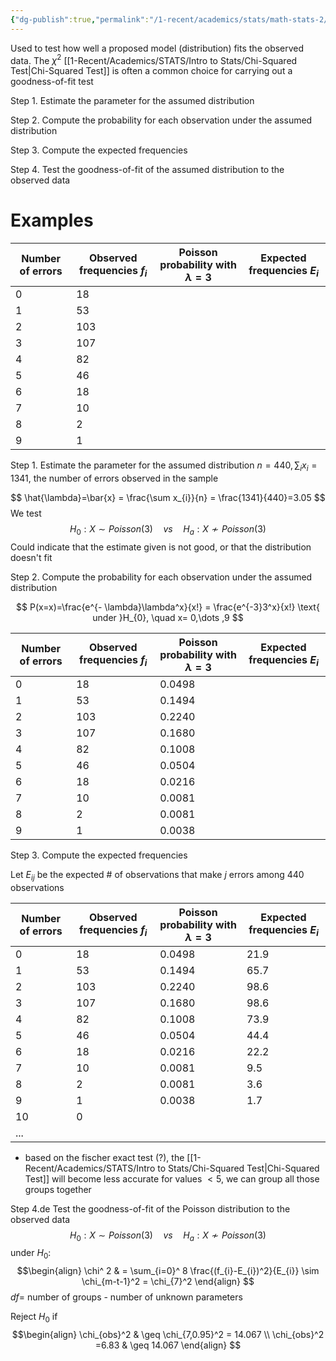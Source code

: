 ```yaml
---
{"dg-publish":true,"permalink":"/1-recent/academics/stats/math-stats-2/goodness-of-fit-test/","created":"2025-04-02T14:16:41.034-04:00","updated":"2025-07-07T17:32:42.436-04:00"}
---
```


Used to test how well a proposed model (distribution) fits the observed data. The $\chi^2$ [[1-Recent/Academics/STATS/Intro to Stats/Chi-Squared Test\|Chi-Squared Test]] is often a common choice for carrying out a goodness-of-fit test

Step 1. Estimate the parameter for the assumed distribution

Step 2. Compute the probability for each observation under the assumed distribution

Step 3. Compute the expected frequencies

Step 4. Test the goodness-of-fit of the assumed distribution to the observed data
# Examples

| Number of errors | Observed frequencies $f_i$ | Poisson probability with $\lambda = 3$ | Expected frequencies $E_i$ |
|------------------|---------------------------|-----------------------------------------|----------------------------|
| 0               | 18                          |                                         |                            |
| 1               | 53                          |                                         |                            |
| 2               | 103                         |                                         |                            |
| 3               | 107                         |                                         |                            |
| 4               | 82                          |                                         |                            |
| 5               | 46                          |                                         |                            |
| 6               | 18                          |                                         |                            |
| 7               | 10                          |                                         |                            |
| 8               | 2                           |                                         |                            |
| 9               | 1                           |                                         |                            |

Step 1. Estimate the parameter for the assumed distribution
$n=440, \sum_{i}x_{i}=1341$, the number of errors observed in the sample

$$
\hat{\lambda}=\bar{x} = \frac{\sum x_{i}}{n} = \frac{1341}{440}=3.05
$$
We test
$$
H_{0}:X\sim Poisson(3) \quad vs \quad H_{a}:X \nsim Poisson(3)
$$
Could indicate that the estimate given is not good, or that the distribution doesn't fit

Step 2. Compute the probability for each observation under the assumed distribution

$$
P(x=x)=\frac{e^{- \lambda}\lambda^x}{x!} = \frac{e^{-3}3^x}{x!} \text{ under }H_{0}, \quad x= 0,\dots ,9
$$

| Number of errors | Observed frequencies $f_i$ | Poisson probability with $\lambda = 3$ | Expected frequencies $E_i$ |
| ---------------- | -------------------------- | -------------------------------------- | -------------------------- |
| 0                | 18                         | 0.0498                                 |                            |
| 1                | 53                         | 0.1494                                 |                            |
| 2                | 103                        | 0.2240                                 |                            |
| 3                | 107                        | 0.1680                                 |                            |
| 4                | 82                         | 0.1008                                 |                            |
| 5                | 46                         | 0.0504                                 |                            |
| 6                | 18                         | 0.0216                                 |                            |
| 7                | 10                         | 0.0081                                 |                            |
| 8                | 2                          | 0.0081                                 |                            |
| 9                | 1                          | 0.0038                                 |                            |

Step 3. Compute the expected frequencies

Let $E_{ij}$ be the expected # of observations that make $j$ errors among 440 observations

| Number of errors | Observed frequencies $f_i$ | Poisson probability with $\lambda = 3$ | Expected frequencies $E_i$ |
| ---------------- | -------------------------- | -------------------------------------- | -------------------------- |
| 0                | 18                         | 0.0498                                 | 21.9                       |
| 1                | 53                         | 0.1494                                 | 65.7                       |
| 2                | 103                        | 0.2240                                 | 98.6                       |
| 3                | 107                        | 0.1680                                 | 98.6                       |
| 4                | 82                         | 0.1008                                 | 73.9                       |
| 5                | 46                         | 0.0504                                 | 44.4                       |
| 6                | 18                         | 0.0216                                 | 22.2                       |
| 7                | 10                         | 0.0081                                 | 9.5                        |
| 8                | 2                          | 0.0081                                 | 3.6                        |
| 9                | 1                          | 0.0038                                 | 1.7                        |
| 10               | 0                          |                                        |                            |
| ...              |                            |                                        |                            |

- based on the fischer exact test (?), the [[1-Recent/Academics/STATS/Intro to Stats/Chi-Squared Test\|Chi-Squared Test]] will become less accurate for values $<5$, we can group all those groups together

 Step 4.de
 Test the goodness-of-fit of the Poisson distribution to the observed data
$$
H_{0}:X\sim Poisson (3) \quad vs\quad H_{a}: X\nsim Poisson(3)
$$
under $H_{0}:$
$$\begin{align}
\chi^ 2 &  =  \sum_{i=0}^ 8 \frac{(f_{i}-E_{i})^2}{E_{i}} \sim \chi_{m-t-1}^2 = \chi_{7}^2 
\end{align}
$$
$df =$ number of groups - number of unknown parameters

Reject $H_{0}$ if
$$\begin{align}
\chi_{obs}^2  & \geq \chi_{7,0.95}^2 = 14.067 \\
\chi_{obs}^2 =6.83 & \geq  14.067
\end{align}
$$
